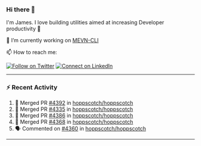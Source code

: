 ### Hi there 👋

I'm James. I love building utilities aimed at increasing Developer productivity :raised_hands: 

🔭 I’m currently working on [MEVN-CLI](https://github.com/madlabsinc/mevn-cli)

📫 How to reach me:

[![Follow on Twitter](https://img.shields.io/badge/--twitter?label=Twitter&logo=Twitter&style=social)](https://twitter.com/james_madhacks) [![Connect on LinkedIn](https://img.shields.io/badge/--linkedin?label=LinkedIn&logo=LinkedIn&style=social)](https://www.linkedin.com/in/jamesgeorge007)

---

### :zap: Recent Activity

<!--START_SECTION:activity-->
1. 🎉 Merged PR [#4392](https://github.com/hoppscotch/hoppscotch/pull/4392) in [hoppscotch/hoppscotch](https://github.com/hoppscotch/hoppscotch)
2. 🎉 Merged PR [#4335](https://github.com/hoppscotch/hoppscotch/pull/4335) in [hoppscotch/hoppscotch](https://github.com/hoppscotch/hoppscotch)
3. 🎉 Merged PR [#4386](https://github.com/hoppscotch/hoppscotch/pull/4386) in [hoppscotch/hoppscotch](https://github.com/hoppscotch/hoppscotch)
4. 🎉 Merged PR [#4368](https://github.com/hoppscotch/hoppscotch/pull/4368) in [hoppscotch/hoppscotch](https://github.com/hoppscotch/hoppscotch)
5. 🗣 Commented on [#4360](https://github.com/hoppscotch/hoppscotch/pull/4360#issuecomment-2383443206) in [hoppscotch/hoppscotch](https://github.com/hoppscotch/hoppscotch)
<!--END_SECTION:activity-->

---

<!--
**jamesgeorge007/jamesgeorge007** is a ✨ _special_ ✨ repository because its `README.md` (this file) appears on your GitHub profile.

Here are some ideas to get you started:

- 🌱 I’m currently learning ...
- 👯 I’m looking to collaborate on ...
- 🤔 I’m looking for help with ...
- 💬 Ask me about ...
- 😄 Pronouns: ...
- ⚡ Fun fact: ...
-->
